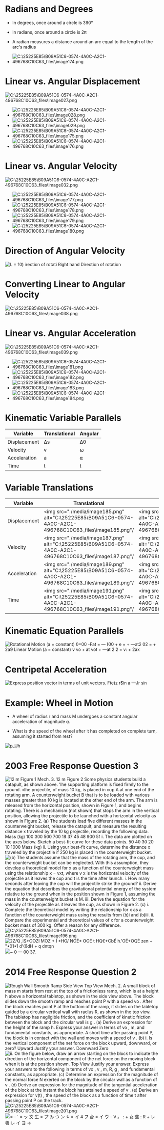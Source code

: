 Radians and Degrees
===================

-   In degrees, once around a circle is 360°

-   In radians, once around a circle is 2π

-   A radian measures a distance around an arc equal to the length of the arc's radius

-   <img src="./media/image174.png" alt="C:\25225E85\B09A51C6-0574-4A0C-A2C1-496768C10C63_files\image174.png"/>

Linear vs. Angular Displacement
===============================

  <img src="./media/image27.png" alt="C:\25225E85\B09A51C6-0574-4A0C-A2C1-496768C10C63_files\image027.png"/>

-   <img src="./media/image28.png" alt="C:\25225E85\B09A51C6-0574-4A0C-A2C1-496768C10C63_files\image028.png"/>

-   <img src="./media/image29.png" alt="C:\25225E85\B09A51C6-0574-4A0C-A2C1-496768C10C63_files\image029.png"/>

-   <img src="./media/image175.png" alt="C:\25225E85\B09A51C6-0574-4A0C-A2C1-496768C10C63_files\image175.png"/>

-   <img src="./media/image176.png" alt="C:\25225E85\B09A51C6-0574-4A0C-A2C1-496768C10C63_files\image176.png"/>

Linear vs. Angular Velocity
===========================

  <img src="./media/image32.png" alt="C:\25225E85\B09A51C6-0574-4A0C-A2C1-496768C10C63_files\image032.png"/>

-   <img src="./media/image177.png" alt="C:\25225E85\B09A51C6-0574-4A0C-A2C1-496768C10C63_files\image177.png"/>

-   <img src="./media/image178.png" alt="C:\25225E85\B09A51C6-0574-4A0C-A2C1-496768C10C63_files\image178.png"/>

-   <img src="./media/image179.png" alt="C:\25225E85\B09A51C6-0574-4A0C-A2C1-496768C10C63_files\image179.png"/>

-   <img src="./media/image180.png" alt="C:\25225E85\B09A51C6-0574-4A0C-A2C1-496768C10C63_files\image180.png"/>

Direction of Angular Velocity
=============================

  <img src="./media/image37.png" alt="L = 10) irection of rotati Right hand Direction of rotation "/>

Converting Linear to Angular Velocity
=====================================

  <img src="./media/image38.png" alt="C:\25225E85\B09A51C6-0574-4A0C-A2C1-496768C10C63_files\image038.png"/>

Linear vs. Angular Acceleration 
================================

  <img src="./media/image39.png" alt="C:\25225E85\B09A51C6-0574-4A0C-A2C1-496768C10C63_files\image039.png"/>

-   <img src="./media/image181.png" alt="C:\25225E85\B09A51C6-0574-4A0C-A2C1-496768C10C63_files\image181.png"/>

-   <img src="./media/image182.png" alt="C:\25225E85\B09A51C6-0574-4A0C-A2C1-496768C10C63_files\image182.png"/>

-   <img src="./media/image183.png" alt="C:\25225E85\B09A51C6-0574-4A0C-A2C1-496768C10C63_files\image183.png"/>

-   <img src="./media/image184.png" alt="C:\25225E85\B09A51C6-0574-4A0C-A2C1-496768C10C63_files\image184.png"/>

Kinematic Variable Parallels
============================

| Variable     | Translational | Angular |
| ------------ | ------------- | ------- |
| Displacement | Δs            | Δθ      |
| Velocity     | v             | ⍵       |
| Acceleration | a             | ⍺       |
| Time         | t             | t       |

Variable Translations
=====================

| Variable     | Translational                                                                                              | Angular                                                                                                    |
| ------------ | ---------------------------------------------------------------------------------------------------------- | ---------------------------------------------------------------------------------------------------------- |
| Displacement | <img src="./media/image185.png" alt="C:\25225E85\B09A51C6-0574-4A0C-A2C1-496768C10C63_files\image185.png"/ | <img src="./media/image186.png" alt="C:\25225E85\B09A51C6-0574-4A0C-A2C1-496768C10C63_files\image186.png"/ |
| Velocity     | <img src="./media/image187.png" alt="C:\25225E85\B09A51C6-0574-4A0C-A2C1-496768C10C63_files\image187.png"/ | <img src="./media/image188.png" alt="C:\25225E85\B09A51C6-0574-4A0C-A2C1-496768C10C63_files\image188.png"/ |
| Acceleration | <img src="./media/image189.png" alt="C:\25225E85\B09A51C6-0574-4A0C-A2C1-496768C10C63_files\image189.png"/ | <img src="./media/image190.png" alt="C:\25225E85\B09A51C6-0574-4A0C-A2C1-496768C10C63_files\image190.png"/ |
| Time         | <img src="./media/image191.png" alt="C:\25225E85\B09A51C6-0574-4A0C-A2C1-496768C10C63_files\image191.png"/ | <img src="./media/image192.png" alt="C:\25225E85\B09A51C6-0574-4A0C-A2C1-496768C10C63_files\image192.png"/ |

Kinematic Equation Parallels
============================

  <img src="./media/image46.png" alt="Rotational Motion (a = constant) 0=00 -Fat = — (00 + e = + —at2 02 = + 2a9 Linear Motion (a = constant) v vo + at vot + —at 2 2 = v: + 2ax "/>

Centripetal Acceleration
========================

  <img src="./media/image44.png" alt="Express position vector in terms of unit vectors. Fte)z r$in a —Jr sin "/>

Example: Wheel in Motion
========================

-   A wheel of radius r and mass M undergoes a constant angular acceleration of magnitude ⍺.

-   What is the speed of the wheel after it has completed on complete turn, assuming it started from rest?

  <img src="./media/image193.png" alt="p_Uh "/>

2003 Free Response Question 3
=============================

  <img src="./media/image194.png" alt="12 m Figure 1 Mech. 3. 12 m Figure 2 Some physics students build a catapult, as shown above. &#39;Ihe supporting platform is fixed firmly to the ground. •lhe projectile, of mass 10 kg, is placed in cup A at one end of the rotating arm. A counterweight bucket B that is to be loaded with various masses greater than 10 kg is located at the other end of the arm. The arm is released from the horizontal position, shown in Figure 1, and begins rotating. There is a mechanism (not shown) that stops the arm in the vertical position, allowing the projectile to be launched with a horizontal velocity as shown in Figure 2. (a) The students load five different masses in the counterweight bucket, release the catapult, and measure the resulting distance x traveled by the 10 kg projectile, recording the following data. Mass (kg) 100 300 500 700 18 37 45 48 900 51 i. The data are plotted on the axes below. Sketch a best-fit curve for these data points. 50 40 30 20 10 1000 Mass (kg) ii. Using your best-fit curve, determine the distance x traveled by the projectile if 250 kg is placed in the counterweight bucket. "/>

  <img src="./media/image195.png" alt="(b) The students assume that the mass of the rotating arm, the cup, and the counterweight bucket can be neglected. With this assumption, they develop a theoretical model for x as a function of the counterweight mass using the relationship x = vxt, where v x is the horizontal velocity of the projectile as it leaves the cup and t is the time after launch. i. How many seconds after leaving the cup will the projectile strike the ground? ii. Derive the equation that describes the gravitational potential energy of the system relative to the ground when in the position shown in Figure 1, assuming the mass in the counterweight bucket is M. iii. Derive the equation for the velocity of the projectile as it leaves the cup, as shown in Figure 2. (c) i. Complete the theoretical model by writing the relationship for x as a function of the counterweight mass using the results from (b)i and (b)iii. ii. Compare the experimental and theoretical values of x for a counterweight bucket mass of 300 kg. Offer a reason for any difference. "/>

  <img src="./media/image196.png" alt="C:\25225E85\B09A51C6-0574-4A0C-A2C1-496768C10C63_files\image196.png"/>

  <img src="./media/image197.png" alt="2Z/Q ,IS+OOZI MOZ + I *HO/ NOÉ* OOÉ t HQ€+CbÉ h.&#39;OÉ+OQÉ zen + &quot;•01•1 d&#39;(6dH + q dntqn "/>

  <img src="./media/image198.png" alt="~ 0 一 00 37. "/>

2014 Free Response Question 2
=============================

  <img src="./media/image199.png" alt="Rough Wall Smooth Ramp Side View Top View Mech. 2. A small block of mass m starts from rest at the top of a frictionless ramp, which is at a height h above a horizontal tabletop, as shown in the side view above. The block slides down the smooth ramp and reaches point P with a speed vo . After the block reaches point P at the bottom of the ramp, it slides on the tabletop guided by a circular vertical wall with radius R, as shown in the top view. The tabletop has negligible friction, and the coefficient of kinetic friction between the block and the circular wall is g . (a) Derive an expression for the height of the ramp h. Express your answer in terms of vo , m, and fundamental constants, as appropriate. A short time after passing point P, the block is in contact with the wall and moves with a speed of v . (b) i. Is the vertical component of the net force on the block upward, downward, or zero? Upward Justify your answer. Downward Zero "/>

  <img src="./media/image200.png" alt="ii. On the figure below, draw an arrow starting on the block to indicate the direction of the horizontal component of the net force on the moving block when it is at the position shown. Top View Justify your answer. Express your answers to the following in terms of vo , v , m, R, g , and fundamental constants, as appropriate. (c) Determine an expression for the magnitude of the normal force N exerted on the block by the circular wall as a function of v . (d) Derive an expression for the magnitude of the tangential acceleration of the block at the instant the block has attained a speed of v . (e) Derive an expression for v(t) , the speed of the block as a function of time t after passing point P on the track. "/>

  <img src="./media/image201.png" alt="C:\25225E85\B09A51C6-0574-4A0C-A2C1-496768C10C63_files\image201.png"/>

  <img src="./media/image202.png" alt="= - &#39; = ッ 文 生 = プ み つ ン ↓ = イ 4 フ 台 = イ ウ - V 。 : + 女 些 : R + レ 善 レ イ ヨ → "/>